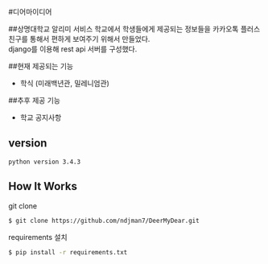 #디어마이디어

##상명대학교 알리미 서비스
학교에서 학생들에게 제공되는 정보들을 카카오톡 플러스친구를 통해서 편하게 보여주기 위해서 만들었다.  
django를 이용해 rest api 서버를 구성했다.

##현재 제공되는 기능
- 학식 (미래백년관, 밀레니엄관)

##추후 제공 기능
- 학교 공지사항


## version
```
python version 3.4.3  

```

## How It Works
git clone

```sh
$ git clone https://github.com/ndjman7/DeerMyDear.git
```

requirements 설치

```sh
$ pip install -r requirements.txt
```